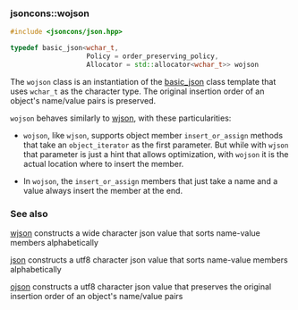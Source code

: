 ### jsoncons::wojson

```c++
#include <jsoncons/json.hpp>

typedef basic_json<wchar_t,
                   Policy = order_preserving_policy,
                   Allocator = std::allocator<wchar_t>> wojson
```
The `wojson` class is an instantiation of the [basic_json](basic_json.md) class template that uses `wchar_t` as the character type. The original insertion order of an object's name/value pairs is preserved. 

`wojson` behaves similarly to [wjson](wjson.md), with these particularities:

- `wojson`, like `wjson`, supports object member `insert_or_assign` methods that take an `object_iterator` as the first parameter. But while with `wjson` that parameter is just a hint that allows optimization, with `wojson` it is the actual location where to insert the member.

- In `wojson`, the `insert_or_assign` members that just take a name and a value always insert the member at the end.

### See also

[wjson](wjson.md) constructs a wide character json value that sorts name-value members alphabetically  

[json](json.md) constructs a utf8 character json value that sorts name-value members alphabetically  

[ojson](ojson.md) constructs a utf8 character json value that preserves the original insertion order of an object's name/value pairs  

